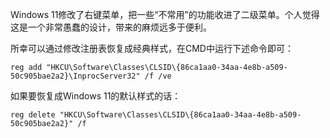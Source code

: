 Windows 11修改了右键菜单，把一些“不常用”的功能收进了二级菜单。个人觉得这是一个非常愚蠢的设计，带来的麻烦远多于便利。

所幸可以通过修改注册表恢复成经典样式，在CMD中运行下述命令即可：

```
reg add "HKCU\Software\Classes\CLSID\{86ca1aa0-34aa-4e8b-a509-50c905bae2a2}\InprocServer32" /f /ve
```

如果要恢复成Windows 11的默认样式的话：

```
reg delete "HKCU\Software\Classes\CLSID\{86ca1aa0-34aa-4e8b-a509-50c905bae2a2}" /f
```
